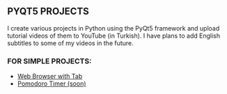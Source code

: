 ## PYQT5 PROJECTS
I create various projects in Python using the PyQt5 framework and upload tutorial videos of them to YouTube (in Turkish). I have plans to add English subtitles to some of my videos in the future.
### FOR SIMPLE PROJECTS:
- [Web Browser with Tab](https://www.youtube.com/watch?v=5JHwtz0DNN8)
- [Pomodoro Timer (soon)](https://www.youtube.com/channel/UCVgHXeyLcYLE1baDPLyHAGA)
